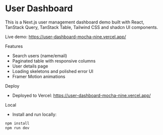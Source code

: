 # User Dashboard

This is a Next.js user management dashboard demo built with React, TanStack Query, TanStack Table, Tailwind CSS and shadcn UI components.

Live demo: https://user-dashboard-mocha-nine.vercel.app/

Features

- Search users (name/email)
- Paginated table with responsive columns
- User details page
- Loading skeletons and polished error UI
- Framer Motion animations

Deploy

- Deployed to Vercel: https://user-dashboard-mocha-nine.vercel.app/

Local

- Install and run locally:

```bash
npm install
npm run dev
```
